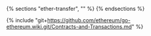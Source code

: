 {% sections "ether-transfer", "" %}
{% endsections %}

{% include "git+https://github.com/ethereum/go-ethereum.wiki.git/Contracts-and-Transactions.md" %}
